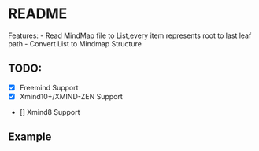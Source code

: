 # README

Features:
    - Read MindMap file to List,every item represents root to last leaf path
    - Convert List to Mindmap Structure

## TODO:

- [X] Freemind Support
- [X] Xmind10+/XMIND-ZEN Support
- [] Xmind8 Support

## Example

```java

```